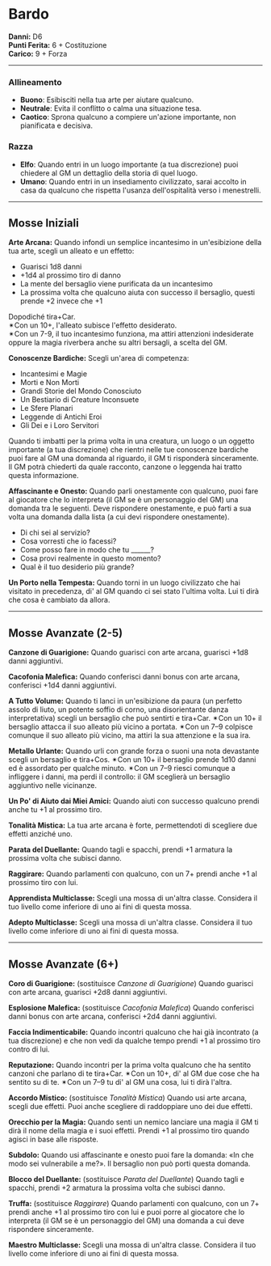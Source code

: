 # Bardo

**Danni:** D6  
**Punti Ferita:** 6 + Costituzione  
**Carico:** 9 + Forza

<hr>

### **Allineamento**
- **Buono**: Esibisciti nella tua arte per aiutare qualcuno.
- **Neutrale**: Evita il conflitto o calma una situazione tesa.
- **Caotico**: Sprona qualcuno a compiere un'azione importante, non pianificata e decisiva.

### **Razza**
- **Elfo**: Quando entri in un luogo importante (a tua discrezione) puoi chiedere al GM un dettaglio della storia di quel luogo.
- **Umano**: Quando entri in un insediamento civilizzato, sarai accolto in casa da qualcuno che rispetta l'usanza dell'ospitalità verso i menestrelli.

<hr>

## Mosse Iniziali

**Arte Arcana:**
Quando infondi un semplice incantesimo in un'esibizione della tua arte, scegli un alleato
e un effetto:

- Guarisci 1d8 danni
- +1d4 al prossimo tiro di danno
- La mente del bersaglio viene purificata da un incantesimo
- La prossima volta che qualcuno aiuta con successo il bersaglio, questi prende +2 invece che +1

Dopodiché tira+Car.  
✴Con un 10+, l'alleato subisce l'effetto desiderato.  
✴Con un 7-9, il tuo incantesimo funziona, ma attiri attenzioni indesiderate oppure la magia
riverbera anche su altri bersagli, a scelta del GM.

**Conoscenze Bardiche:**
Scegli un'area di competenza:

- Incantesimi e Magie
- Morti e Non Morti
- Grandi Storie del Mondo Conosciuto
- Un Bestiario di Creature Inconsuete
- Le Sfere Planari
- Leggende di Antichi Eroi
- Gli Dei e i Loro Servitori

Quando ti imbatti per la prima volta in una creatura, un luogo o un oggetto importante (a
tua discrezione) che rientri nelle tue conoscenze bardiche puoi fare al GM una domanda al
riguardo, il GM ti risponderà sinceramente. Il GM potrà chiederti da quale racconto, canzone
o leggenda hai tratto questa informazione.

**Affascinante e Onesto:**
Quando parli onestamente con qualcuno, puoi fare al giocatore che lo interpreta (il GM se
è un personaggio del GM) una domanda tra le seguenti. Deve rispondere onestamente, e può
farti a sua volta una domanda dalla lista (a cui devi rispondere onestamente).

- Di chi sei al servizio?
- Cosa vorresti che io facessi?
- Come posso fare in modo che tu ______?
- Cosa provi realmente in questo momento?
- Qual è il tuo desiderio più grande?

**Un Porto nella Tempesta:**
Quando torni in un luogo civilizzato che hai visitato in precedenza, di' al GM quando ci sei
stato l'ultima volta. Lui ti dirà che cosa è cambiato da allora.

<hr>

## Mosse Avanzate (2-5)

**Canzone di Guarigione:**
Quando guarisci con arte arcana, guarisci +1d8 danni aggiuntivi.

**Cacofonia Malefica:**
Quando conferisci danni bonus con arte arcana, conferisci +1d4 danni aggiuntivi.

**A Tutto Volume:**
Quando ti lanci in un'esibizione da paura (un perfetto assolo di liuto, un potente
soffio di corno, una disorientante danza interpretativa) scegli un bersaglio che
può sentirti e tira+Car. ✴Con un 10+ il bersaglio attacca il suo alleato più vicino
a portata. ✴Con un 7–9 colpisce comunque il suo alleato più vicino, ma attiri la
sua attenzione e la sua ira.

**Metallo Urlante:**
Quando urli con grande forza o suoni una nota devastante scegli un bersaglio e
tira+Cos. ✴Con un 10+ il bersaglio prende 1d10 danni ed è assordato per qualche
minuto. ✴Con un 7–9 riesci comunque a infliggere i danni, ma perdi il controllo:
il GM sceglierà un bersaglio aggiuntivo nelle vicinanze.

**Un Po' di Aiuto dai Miei Amici:**
Quando aiuti con successo qualcuno prendi anche tu +1 al prossimo tiro.

**Tonalità Mistica:**
La tua arte arcana è forte, permettendoti di scegliere due effetti anziché uno.

**Parata del Duellante:**
Quando tagli e spacchi, prendi +1 armatura la prossima volta che subisci danno.

**Raggirare:**
Quando parlamenti con qualcuno, con un 7+ prendi anche +1 al prossimo tiro
con lui.

**Apprendista Multiclasse:**
Scegli una mossa di un'altra classe. Considera il tuo livello come inferiore di uno
ai fini di questa mossa.

**Adepto Multiclasse:**
Scegli una mossa di un'altra classe. Considera il tuo livello come inferiore di uno
ai fini di questa mossa.

<hr>

## Mosse Avanzate (6+)

**Coro di Guarigione:**
(sostituisce *Canzone di Guarigione*)
Quando guarisci con arte arcana, guarisci +2d8 danni aggiuntivi.

**Esplosione Malefica:**
(sostituisce *Cacofonia Malefica*)
Quando conferisci danni bonus con arte arcana, conferisci +2d4 danni aggiuntivi.

**Faccia Indimenticabile:**
Quando incontri qualcuno che hai già incontrato (a tua discrezione) e che non
vedi da qualche tempo prendi +1 al prossimo tiro contro di lui.

**Reputazione:**
Quando incontri per la prima volta qualcuno che ha sentito canzoni che parlano
di te tira+Car. ✴Con un 10+, di' al GM due cose che ha sentito su di te. ✴Con
un 7–9 tu di' al GM una cosa, lui ti dirà l'altra.

**Accordo Mistico:**
(sostituisce *Tonalità Mistica*)
Quando usi arte arcana, scegli due effetti. Puoi anche scegliere di raddoppiare
uno dei due effetti.

**Orecchio per la Magia:**
Quando senti un nemico lanciare una magia il GM ti dirà il nome della magia
e i suoi effetti. Prendi +1 al prossimo tiro quando agisci in base alle risposte.

**Subdolo:**
Quando usi affascinante e onesto puoi fare la domanda: «In che modo sei
vulnerabile a me?». Il bersaglio non può porti questa domanda.

**Blocco del Duellante:**
(sostituisce *Parata del Duellante*)
Quando tagli e spacchi, prendi +2 armatura la prossima volta che subisci danno.

**Truffa:**
(sostituisce *Raggirare*)
Quando parlamenti con qualcuno, con un 7+ prendi anche +1 al prossimo tiro
con lui e puoi porre al giocatore che lo interpreta (il GM se è un personaggio del
GM) una domanda a cui deve rispondere sinceramente.

**Maestro Multiclasse:**
Scegli una mossa di un'altra classe. Considera il tuo livello come inferiore di uno
ai fini di questa mossa.
